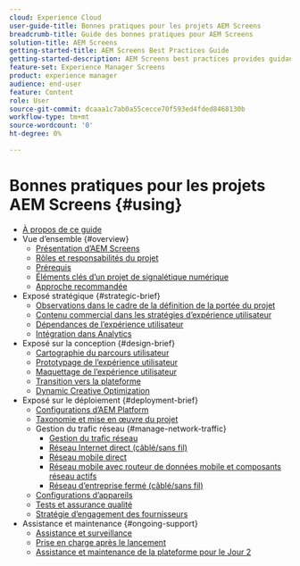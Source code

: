 ```yaml
---
cloud: Experience Cloud
user-guide-title: Bonnes pratiques pour les projets AEM Screens
breadcrumb-title: Guide des bonnes pratiques pour AEM Screens
solution-title: AEM Screens
getting-started-title: AEM Screens Best Practices Guide
getting-started-description: AEM Screens best practices provides guidance on how to successfully plan and execute an AEM Screens project.
feature-set: Experience Manager Screens
product: experience manager
audience: end-user
feature: Content
role: User
source-git-commit: dcaaa1c7ab0a55cecce70f593ed4fded8468130b
workflow-type: tm+mt
source-wordcount: '0'
ht-degree: 0%

---
```



# Bonnes pratiques pour les projets AEM Screens {#using}

+ [À propos de ce guide](about-guide.md)
+ Vue d’ensemble {#overview}
   + [Présentation d’AEM Screens](introduction.md)
   + [Rôles et responsabilités du projet](roles-responsibilities.md)
   + [Prérequis](pre-requisites.md)
   + [Éléments clés d’un projet de signalétique numérique](getting-started-digital-signage.md)
   + [Approche recommandée](recommended-approach.md)
+ Exposé stratégique {#strategic-brief}
   + [Observations dans le cadre de la définition de la portée du projet](pre-sales-considerations.md)
   + [Contenu commercial dans les stratégies d’expérience utilisateur](business-content-strategy.md)
   + [Dépendances de l’expérience utilisateur](ux-dependencies.md)
   + [Intégration dans Analytics](analytics.md)
+ Exposé sur la conception {#design-brief}
   + [Cartographie du parcours utilisateur](journey-map.md)
   + [Prototypage de l’expérience utilisateur](prototypes.md)
   + [Maquettage de l’expérience utilisateur](wireframes.md)
   + [Transition vers la plateforme](transition-platform.md)
   + [Dynamic Creative Optimization](dynamic-creative-optimizations.md)
+ Exposé sur le déploiement {#deployment-brief}
   + [Configurations d’AEM Platform](aem-platform-configurations.md)
   + [Taxonomie et mise en œuvre du projet](project-taxonomy-implementation.md)
   + Gestion du trafic réseau {#manage-network-traffic}
      + [Gestion du trafic réseau](/help/using/managing-network-traffic.md)
      + [Réseau Internet direct (câblé/sans fil)](/help/using/direct-internet-network.md)
      + [Réseau mobile direct](/help/using/mobile-network.md)
      + [Réseau mobile avec routeur de données mobile et composants réseau actifs](/help/using/mobile-network-router.md)
      + [Réseau d’entreprise fermé (câblé/sans fil)](/help/using/enclosed-corporate-network.md)
   + [Configurations d’appareils](device-configurations.md)
   + [Tests et assurance qualité](testing-quality-assurance.md)
   + [Stratégie d’engagement des fournisseurs](vendor-engagement.md)
+ Assistance et maintenance {#ongoing-support}
   + [Assistance et surveillance](support-monitoring.md)
   + [Prise en charge après le lancement](post-launch-support.md)
   + [Assistance et maintenance de la plateforme pour le Jour 2](day-two-support-maintenance.md)
